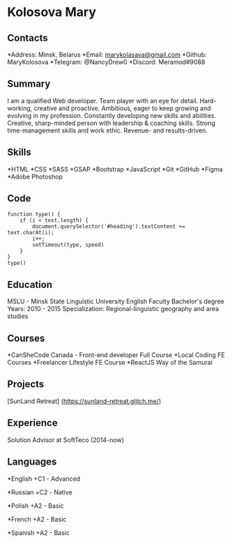 # Kolosova Mary
## Contacts 
*Address: Minsk, Belarus
*Email: marykolasava@gmail.com
*Github: MaryKolosova
*Telegram: @NancyDrew0
*Discord: Meramod#9088

## Summary 
I am a qualified Web developer. Team player with an eye for detail. Hard-working, creative and proactive. Ambitious, eager to keep growing and evolving in my profession. Constantly developing new skills and abilities. Creative, sharp-minded person with leadership & coaching skills. Strong time-management skills and work ethic. Revenue- and results-driven.

## Skills
*HTML
*CSS
*SASS
*GSAP
*Bootstrap
*JavaScript
*Git
*GitHub
*Figma
*Adobe Photoshop

## Code
```
function type() {
	if (i < text.length) {
		document.querySelector('#heading').textContent += text.charAt(i);
		i++;
		setTimeout(type, speed)
	}
}
type()
```

## Education
MSLU - Minsk State Linguistic University
English Faculty
Bachelor's degree
Years: 2010 - 2015
Specialization: Regional-linguistic geography and area studies

## Courses
*CanSheCode Canada - Front-end developer Full Course
*Local Coding FE Courses 
*Freelancer Lifestyle FE Course
*ReactJS Way of the Samurai 

## Projects
[SunLand Retreat] (https://sunland-retreat.glitch.me/)

## Experience
Solution Advisor at SoftTeco (2014-now)

## Languages
*English 
+C1 - Advanced

*Russian
+С2 - Native

*Polish 
+A2 - Basic 

*French 
+A2 - Basic 

*Spanish 
+A2 - Basic 
